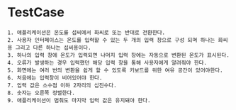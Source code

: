 # TestCase
	1. 애플리케이션은 온도를 섭씨에서 화씨로 또는 반대로 전환한다.
	2. 사용자 인터페이스는 온도를 입력할 수 있는 두 개의 입력 창으로 구성 되며 하나는 화씨용 그리고 다른 하나는 섭씨용이다.
	3. 하나의 입력 창에 온도가 입력되면 나머지 입력 창에는 자동으로 변환된 온도가 표시된다.
	4. 오류가 발생하는 경우 입력했던 해당 입력 창을 통해 사용자에게 알려줘야 한다.
	5. 화면에는 여러 번의 변환을 쉽게 할 수 있도록 키보드를 위한 여유 공간이 있어야한다.
	6. 처음에는 입력창이 비어있어야 한다.
	7. 입력 값은 소수점 이하 2자리의 십진수다.
	8. 숫자는 오른쪽 정렬한다.
	9. 애플리케이션이 멈춰도 마지막 입력 값은 유지돼야 한다.
